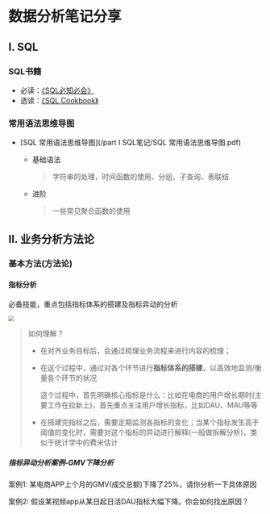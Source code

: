 #  数据分析笔记分享

## I. SQL
### SQL书籍

- 必读：[《SQL必知必会》](https://github.com/SIHENG98/DA-NOTE/blob/main/part%20I%20SQL%E7%AC%94%E8%AE%B0/SQL%E5%BF%85%E7%9F%A5%E5%BF%85%E4%BC%9A-%E4%B8%AD%E6%96%87-%E7%AC%AC4%E7%89%88.pdf)
- 选读：[《SQL Cookbook》](https://github.com/SIHENG98/DA-NOTE/blob/main/part%20I%20SQL%E7%AC%94%E8%AE%B0/SQL%20Cookbook(%E4%B8%AD%E6%96%87%E7%89%88).pdf)
### 常用语法思维导图

- [SQL 常用语法思维导图](/part I SQL笔记/SQL 常用语法思维导图.pdf)

  - 基础语法

    > 字符串的处理，时间函数的使用、分组、子查询、表联结

  - 进阶

    > 一些常见聚合函数的使用

  

## II. 业务分析方法论

### 基本方法(方法论)

#### 指标分析

必备技能，重点包括指标体系的搭建及指标异动的分析

<img src="/Users/siheng_huang/Desktop/markdown/image/1-%E6%8C%87%E6%A0%87%E5%88%86%E6%9E%90.png" style="zoom:67%;" />

> 如何理解？
>
> - 在对齐业务目标后，会通过梳理业务流程来进行内容的梳理；
>
> - 在这个过程中，通过对各个环节进行**指标体系的搭建**，以高效地监测/衡量各个环节的状况 
>
>   这个过程中，首先明确核心指标是什么：比如在电商的用户增长期时(主要工作在拉新上)，首先重点关注用户增长指标，比如DAU、MAU等等
>
> - 在搭建完指标之后，需要定期监测各指标的变化；当某个指标发生高于阈值的变化时，需要对这个指标的异动进行解释(一般做拆解分析)，类似于统计学中的费米估计



##### 指标异动分析案例-GMV下降分析

案例1: 某电商APP上个月的GMV(成交总额)下降了25%，请你分析一下具体原因



案例2: 假设某视频app从某日起日活DAU指标大幅下降。你会如何找出原因？























